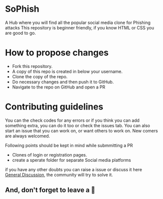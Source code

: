 # SoPhish
   A Hub where you will find all the popular social media clone for Phishing attacks
   This repository is beginner friendly, if you know HTML or CSS you are good to go.

# How to propose changes
  - Fork this repository.
  - A copy of this repo is created in below your username.
  - Clone the copy of the repo.
  - Do necessary changes and then push it to GitHub.
  - Navigate to the repo on GitHub and open a PR


# Contributing guidelines

You can the check codes for any errors or if you think you can add something extra, you can do it too or check the issues tab. You can also start an issue that you can work on, or want others to work on.
New comers are always welcomed. 


Following points should be kept in mind while submmitting a PR

 - Clones of login or registration pages.
 - create a sperate folder for separate Social media platforms

if you have any other doubts you can raise a issue or discuss it here [General Discussion](https://github.com/omkar787/SoPhish/discussions/10), the community will try to solve it.

## And, don't forget to leave a 🌟
